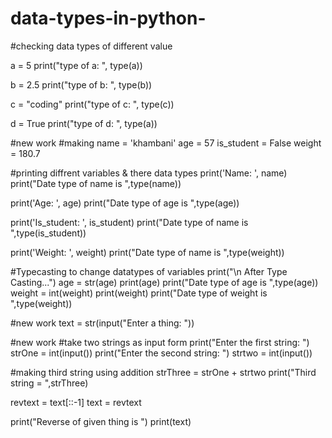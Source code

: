 # data-types-in-python-
#checking data types of different value

a = 5
print("type of a: ", type(a))

b = 2.5
print("type of b: ", type(b))

c = "coding"
print("type of c: ", type(c))

d = True
print("type of d: ", type(a))

#new work
#making
name = 'khambani'
age = 57
is_student = False
weight = 180.7

#printing diffrent variables & there data types
print('Name: ', name)
print("Date type of name is ",type(name))

print('Age: ', age)
print("Date type of age is ",type(age))

print('Is_student: ', is_student)
print("Date type of name is ",type(is_student))

print('Weight: ', weight)
print("Date type of name is ",type(weight))

#Typecasting to change datatypes of variables
print("\n After Type Casting...")
age = str(age)
print(age)
print("Date type of age is ",type(age))
weight = int(weight)
print(weight)
print("Date type of weight is ",type(weight))

#new work
text = str(input("Enter a thing: "))

#new work
#take two strings as input form
print("Enter the first string: ")
strOne = int(input())
print("Enter the second string: ")
strtwo = int(input())

#making third string using addition
strThree = strOne + strtwo
print("Third string = ",strThree)

revtext = text[::-1]
text = revtext

print("Reverse of given thing is ")
print(text)
